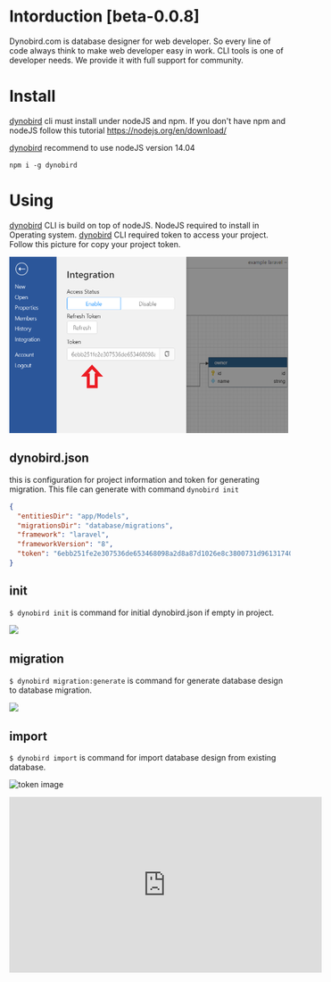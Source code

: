 # Intorduction [beta-0.0.8]
Dynobird.com is database designer for web developer. So every line of code always think to make web developer easy in work. CLI tools is one of developer needs. We provide it with full support for community.
# Install
[dynobird](https://dynobird.com) cli must install under nodeJS and npm. If you don't have npm and nodeJS follow this tutorial https://nodejs.org/en/download/

[dynobird](https://dynobird.com) recommend to use nodeJS version 14.04

```shell
npm i -g dynobird
```
# Using
[dynobird](https://dynobird.com) CLI is build on top of nodeJS. NodeJS required to install in Operating system. 
[dynobird](https://dynobird.com) CLI required token to access your project. Follow this picture for copy your project token.

<img src="https://github.com/dynobird/cli/raw/master/docs/img/token.png" width="500px">

## dynobird.json
this is configuration for project information and token for generating migration. This file can generate with command ```dynobird init```
```json
{
  "entitiesDir": "app/Models",
  "migrationsDir": "database/migrations",
  "framework": "laravel",
  "frameworkVersion": "8",
  "token": "6ebb251fe2e307536de653468098a2d8a87d1026e8c3800731d961317405954e3364c555c8a59cd4410ad19d132d045354e5"
}
```

## init
```$ dynobird init``` is command for initial dynobird.json if empty in project.


<img src="https://github.com/dynobird/cli/raw/master/docs/img/dynobird-init.png" width="400px">

## migration
```$ dynobird migration:generate``` is command for generate database design to database migration.

<img src="https://github.com/dynobird/cli/raw/master/docs/img/dynobird-generate-migration.png" width="400px">


## import
```$ dynobird import``` is command for import database design from existing database.

![token image](./docs/img/database-import.png "Dynobird import project")

<iframe width="560" height="315" src="https://www.youtube.com/embed/qiG_21WRQ6A" frameborder="0" allow="accelerometer; autoplay; clipboard-write; encrypted-media; gyroscope; picture-in-picture" allowfullscreen></iframe>